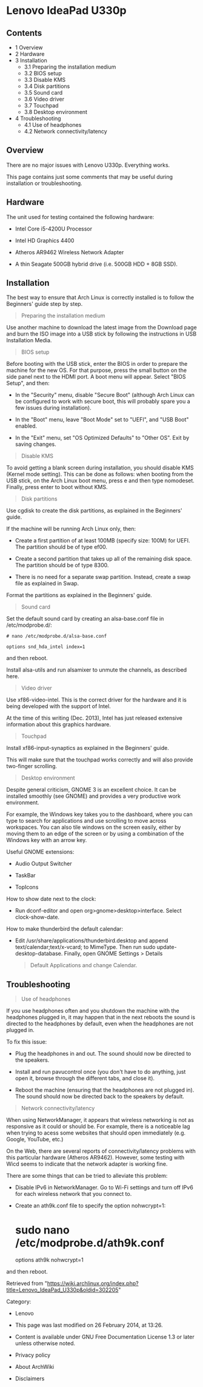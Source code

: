Lenovo IdeaPad U330p
====================

  

Contents
--------

-   1 Overview
-   2 Hardware
-   3 Installation
    -   3.1 Preparing the installation medium
    -   3.2 BIOS setup
    -   3.3 Disable KMS
    -   3.4 Disk partitions
    -   3.5 Sound card
    -   3.6 Video driver
    -   3.7 Touchpad
    -   3.8 Desktop environment
-   4 Troubleshooting
    -   4.1 Use of headphones
    -   4.2 Network connectivity/latency

Overview
--------

There are no major issues with Lenovo U330p. Everything works.

This page contains just some comments that may be useful during
installation or troubleshooting.

Hardware
--------

The unit used for testing contained the following hardware:

-   Intel Core i5-4200U Processor

-   Intel HD Graphics 4400

-   Atheros AR9462 Wireless Network Adapter

-   A thin Seagate 500GB hybrid drive (i.e. 500GB HDD + 8GB SSD).

Installation
------------

The best way to ensure that Arch Linux is correctly installed is to
follow the Beginners' guide step by step.

> Preparing the installation medium

Use another machine to download the latest image from the Download page
and burn the ISO image into a USB stick by following the instructions in
USB Installation Media.

> BIOS setup

Before booting with the USB stick, enter the BIOS in order to prepare
the machine for the new OS. For that purpose, press the small button on
the side panel next to the HDMI port. A boot menu will appear. Select
"BIOS Setup", and then:

-   In the "Security" menu, disable "Secure Boot" (although Arch Linux
    can be configured to work with secure boot, this will probably spare
    you a few issues during installation).

-   In the "Boot" menu, leave "Boot Mode" set to "UEFI", and "USB Boot"
    enabled.

-   In the "Exit" menu, set "OS Optimized Defaults" to "Other OS". Exit
    by saving changes.

> Disable KMS

To avoid getting a blank screen during installation, you should disable
KMS (Kernel mode setting). This can be done as follows: when booting
from the USB stick, on the Arch Linux boot menu, press e and then type
nomodeset. Finally, press enter to boot without KMS.

> Disk partitions

Use cgdisk to create the disk partitions, as explained in the Beginners'
guide.

If the machine will be running Arch Linux only, then:

-   Create a first partition of at least 100MB (specify size: 100M) for
    UEFI. The partition should be of type ef00.

-   Create a second partition that takes up all of the remaining disk
    space. The partition should be of type 8300.

-   There is no need for a separate swap partition. Instead, create a
    swap file as explained in Swap.

Format the partitions as explained in the Beginners' guide.

> Sound card

Set the default sound card by creating an alsa-base.conf file in
/etc/modprobe.d/:

    # nano /etc/modprobe.d/alsa-base.conf

    options snd_hda_intel index=1

and then reboot.

Install alsa-utils and run alsamixer to unmute the channels, as
described here.

> Video driver

Use xf86-video-intel. This is the correct driver for the hardware and it
is being developed with the support of Intel.

At the time of this writing (Dec. 2013), Intel has just released
extensive information about this graphics hardware.

> Touchpad

Install xf86-input-synaptics as explained in the Beginners' guide.

This will make sure that the touchpad works correctly and will also
provide two-finger scrolling.

> Desktop environment

Despite general criticism, GNOME 3 is an excellent choice. It can be
installed smoothly (see GNOME) and provides a very productive work
environment.

For example, the Windows key takes you to the dashboard, where you can
type to search for applications and use scrolling to move across
workspaces. You can also tile windows on the screen easily, either by
moving them to an edge of the screen or by using a combination of the
Windows key with an arrow key.

Useful GNOME extensions:

-   Audio Output Switcher

-   TaskBar

-   TopIcons

How to show date next to the clock:

-   Run dconf-editor and open org>gnome>desktop>interface. Select
    clock-show-date.

How to make thunderbird the default calendar:

-   Edit /usr/share/applications/thunderbird.desktop and append
    text/calendar;text/x-vcard; to MimeType. Then run
    sudo update-desktop-database. Finally, open GNOME Settings > Details
    > Default Applications and change Calendar.

Troubleshooting
---------------

> Use of headphones

If you use headphones often and you shutdown the machine with the
headphones plugged in, it may happen that in the next reboots the sound
is directed to the headphones by default, even when the headphones are
not plugged in.

To fix this issue:

-   Plug the headphones in and out. The sound should now be directed to
    the speakers.

-   Install and run pavucontrol once (you don't have to do anything,
    just open it, browse through the different tabs, and close it).

-   Reboot the machine (ensuring that the headphones are not plugged
    in). The sound should now be directed back to the speakers by
    default.

> Network connectivity/latency

When using NetworkManager, it appears that wireless networking is not as
responsive as it could or should be. For example, there is a noticeable
lag when trying to acess some websites that should open immediately
(e.g. Google, YouTube, etc.)

On the Web, there are several reports of connectivity/latency problems
with this particular hardware (Atheros AR9462). However, some testing
with Wicd seems to indicate that the network adapter is working fine.

There are some things that can be tried to alleviate this problem:

-   Disable IPv6 in NetworkManager. Go to Wi-Fi settings and turn off
    IPv6 for each wireless network that you connect to.

-   Create an ath9k.conf file to specify the option nohwcrypt=1:

    # sudo nano /etc/modprobe.d/ath9k.conf

    options ath9k nohwcrypt=1

and then reboot.

Retrieved from
"https://wiki.archlinux.org/index.php?title=Lenovo_IdeaPad_U330p&oldid=302205"

Category:

-   Lenovo

-   This page was last modified on 26 February 2014, at 13:26.
-   Content is available under GNU Free Documentation License 1.3 or
    later unless otherwise noted.
-   Privacy policy
-   About ArchWiki
-   Disclaimers
